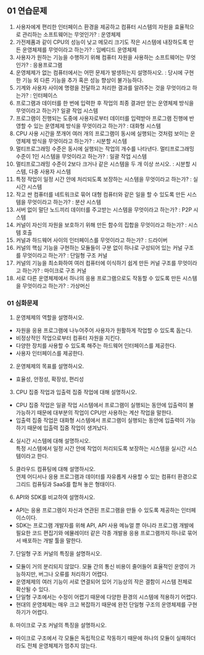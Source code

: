 ## 01 연습문제

1. 사용자에게 편리한 인터페이스 환경을 제공하고 컴퓨터 시스템의 자원을 효율적으로 관리하는 소프트웨어는 무엇인가? : 운영체제
2. 가전제품과 같이 CPU의 성능이 낮고 메모리 크기도 작은 시스템에 내장하도록 만든 운영체제를 무엇이라고 하는가? : 임베디드 운영체제
3. 사용자가 원하는 기능을 수행하기 위해 컴퓨터 자원을 사용하는 소프트웨어는 무엇인가? : 응용프로그램
4. 운영체제가 없는 컴퓨터에서는 어떤 문제가 발생하는지 설명하시오. : 당시에 구현한 기능 외 다른 기능을 추가 혹은 성능 향상이 불가능하다.
5. 기계와 사용자 사이에 명령을 전달하고 처리한 결과를 알려주는 것을 무엇이라고 하는가? : 인터페이스
6. 프로그램과 데이터를 한 번에 입력한 후 작업의 최종 결과만 얻는 운영체제 방식을 무엇이라고 하는가? 일괄 작업 시스템
7. 프로그램이 진행되는 도중에 사용자로부터 데이터를 입력받아 프로그램 진행에 반영할 수 있는 운영체제 방식을 무엇이라고 하는가? : 대화형 시스템
8. CPU 사용 시간을 쪼개어 여러 개의 프로그램이 동시에 실행되는 것처럼 보이는 운영체제 방식을 무엇이라고 하는가? : 시분할 시스템
9. 멀티프로그래밍 수준은 동시에 실행되는 작업의 개수를 나타낸다. 멀티프로그래밍 수준이 1인 시스템을 무엇이라고 하는가? : 일괄 작업 시스템
10. 멀티프로그래밍 수준이 2보다 크거나 같은 시스템을 두 개 이상 쓰시오. : 시분할 시스템, 다중 사용자 시스템
11. 특정 작업이 일정 시간 안에 처리되도록 보장하는 시스템을 무엇이라고 하는가? : 실시간 시스템
12. 작고 싼 컴퓨터를 네트워크로 묶어 대형 컴퓨터와 같은 일을 할 수 있도록 만든 시스템을 무엇이라고 하는가? : 분산 시스템
13. 서버 없이 말단 노드끼리 데이터를 주고받는 시스템을 무엇이라고 하는가? : P2P 시스템
14. 커널이 자신의 자원을 보호하기 위해 만든 함수의 집합을 무엇이라고 하는가? : 시스템 호출
15. 커널과 하드웨어 사이의 인터페이스를 무엇이라고 하는가? : 드라이버
16. 커널의 핵심 기능을 구현하는 모듈들이 구분 없이 하나로 구성되어 있는 커널 구조를 무엇이라고 하는가? : 단일형 구조 커널
17. 커널의 기능을 최소화하여 여러 컴퓨터에 이식하기 쉽게 만든 커널 구조를 무엇이라고 하는가? : 마이크로 구조 커널
18. 서로 다른 운영체제에서 하나의 응용 프로그램으로도 작동할 수 있도록 만든 시스템을 무엇이라고 하는가? : 가상머신

### 01 심화문제
1. 운영체제의 역할을 설명하시오.
- 자원을 응용 프로그램에 나누어주어 사용자가 원활하게 작업할 수 있도록 돕는다.
- 비정상적인 작업으로부터 컴퓨터 자원을 지킨다.
- 다양한 장치를 사용할 수 있도록 해주는 하드웨어 인터페이스를 제공한다.
- 사용자 인터페이스를 제공한다.

2. 운영체제의 목표를 설명하시오.
- 효율성, 안정성, 확장성, 편리성

3. CPU 집중 작업과 입출력 집중 작업에 대해 설명하시오.   
- CPU 집중 작업은 일괄 작업 시스템에서 프로그램이 실행되는 동안에 입출력이 불가능하기 때문에 대부분의 작업이 CPU만 사용하는 계산 작업을 말한다.   
- 입출력 집중 작업은 대화형 시스템에서 프로그램이 실행되는 동안에 입출력이 가능하기 때문에 입출력 집중 작업이 생겨났다.

4. 실시간 시스템에 대해 설명하시오.   
특정 시스템에서 일정 시간 안에 작업이 처리되도록 보장하는 시스템을 실시간 시스템이라고 한다.

5. 클라우드 컴퓨팅에 대해 설명하시오.   
언제 어디서나 응용 프로그램과 데이터를 자유롭게 사용할 수 있는 컴퓨터 환경으로 그리드 컴퓨팅과 SaaS를 합쳐 놓은 형태이다.

6. API와 SDK를 비교하여 설명하시오.   
- API는 응용 프로그램이 자신과 연관된 프로그램을 만들 수 있도록 제공하는 인터페이스이다.
- SDK는 프로그램 개발자를 위해 API, API 사용 메뉴얼 뿐 아니라 프로그램 개발에 필요한 코드 편집기와 에뮬레이터 같은 각종 개발용 응용 프로그램까지 하나로 묶어서 배포하는 개발 툴을 말한다.

7. 단일형 구조 커널의 특징을 설명하시오.
- 모듈이 거의 분리되지 않았다. 모듈 간의 통신 비용이 줄어들어 효율적인 운영이 가능하지만, 버그나 오류를 처리하기 어렵다.
- 운영체제의 여러 기능이 서로 연결되어 있어 기능상의 작은 결함이 시스템 전체로 확산될 수 있다.
- 단일형 구조에서는 수정이 어렵기 때문에 다양한 환경의 시스템에 적용하기 어렵다.
- 현대의 운영체제는 매우 크고 복잡하기 때문에 완전 단일형 구조의 운영체제를 구현하기가 어렵다.

8. 마이크로 구조 커널의 특징을 설명하시오.
- 마이크로 구조에서 각 모듈은 독립적으로 작동하기 때문에 하나의 모듈이 실패하더라도 전체 운영체제가 멈추지 않는다.
